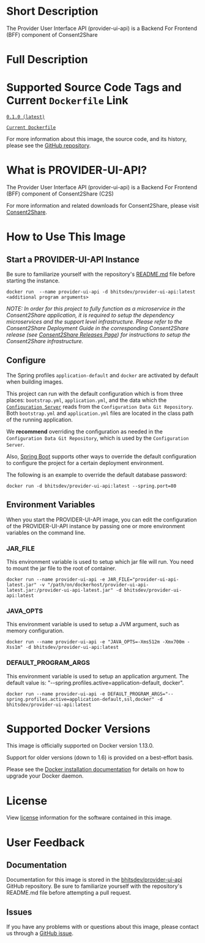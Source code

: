# Short Description

The Provider User Interface API (provider-ui-api) is a Backend For Frontend (BFF) component of Consent2Share

# Full Description

# Supported Source Code Tags and Current `Dockerfile` Link

[`0.1.0 (latest)`](https://github.com/bhits-dev/provider-ui-api/releases/tag/0.1.0)

[`Current Dockerfile`](https://github.com/bhits-dev/provider-ui-api/blob/master/provider-ui-api/src/main/docker/Dockerfile)

For more information about this image, the source code, and its history, please see the [GitHub repository](https://github.com/bhits-dev/provider-ui-api).

# What is PROVIDER-UI-API?

The Provider User Interface API (provider-ui-api) is a Backend For Frontend (BFF) component of Consent2Share (C2S)

For more information and related downloads for Consent2Share, please visit [Consent2Share](https://bhits.github.io/consent2share/).

# How to Use This Image

## Start a PROVIDER-UI-API Instance

Be sure to familiarize yourself with the repository's [README.md](https://github.com/bhits-dev/provider-ui-api) file before starting the instance.

`docker run  --name provider-ui-api -d bhitsdev/provider-ui-api:latest <additional program arguments>`

*NOTE: In order for this project to fully function as a microservice in the Consent2Share application, it is required to setup the dependency microservices and the support level infrastructure. Please refer to the Consent2Share Deployment Guide in the corresponding Consent2Share release (see [Consent2Share Releases Page](https://github.com/bhits-dev/consent2share/releases)) for instructions to setup the Consent2Share infrastructure.*
 
## Configure

The Spring profiles `application-default` and `docker` are activated by default when building images.

This project can run with the default configuration which is from three places: `bootstrap.yml`, `application.yml`, and the data which the [`Configuration Server`](https://github.com/bhits-dev/config-server) reads from the `Configuration Data Git Repository`. Both `bootstrap.yml` and `application.yml` files are located in the class path of the running application.

We **recommend** overriding the configuration as needed in the `Configuration Data Git Repository`, which is used by the `Configuration Server`.

Also, [Spring Boot](https://projects.spring.io/spring-boot/) supports other ways to override the default configuration to configure the project for a certain deployment environment. 

The following is an example to override the default database password:

`docker run -d bhitsdev/provider-ui-api:latest --spring.port=80`

## Environment Variables

When you start the PROVIDER-UI-API image, you can edit the configuration of the PROVIDER-UI-API instance by passing one or more environment variables on the command line. 

### JAR_FILE

This environment variable is used to setup which jar file will run. You need to mount the jar file to the root of container.

`docker run --name provider-ui-api -e JAR_FILE="provider-ui-api-latest.jar" -v "/path/on/dockerhost/provider-ui-api-latest.jar:/provider-ui-api-latest.jar" -d bhitsdev/provider-ui-api:latest`

### JAVA_OPTS 

This environment variable is used to setup a JVM argument, such as memory configuration.

`docker run --name provider-ui-api -e "JAVA_OPTS=-Xms512m -Xmx700m -Xss1m" -d bhitsdev/provider-ui-api:latest`

### DEFAULT_PROGRAM_ARGS 

This environment variable is used to setup an application argument. The default value is: "--spring.profiles.active=application-default, docker".

`docker run --name provider-ui-api -e DEFAULT_PROGRAM_ARGS="--spring.profiles.active=application-default,ssl,docker" -d bhitsdev/provider-ui-api:latest`

# Supported Docker Versions

This image is officially supported on Docker version 1.13.0.

Support for older versions (down to 1.6) is provided on a best-effort basis.

Please see the [Docker installation documentation](https://docs.docker.com/engine/installation/) for details on how to upgrade your Docker daemon.

# License

View [license](https://github.com/bhits-dev/provider-ui-api/blob/master/LICENSE) information for the software contained in this image.

# User Feedback

## Documentation
 
Documentation for this image is stored in the [bhitsdev/provider-ui-api](https://github.com/bhits-dev/provider-ui-api) GitHub repository. Be sure to familiarize yourself with the repository's README.md file before attempting a pull request.

## Issues

If you have any problems with or questions about this image, please contact us through a [GitHub issue](https://github.com/bhits-dev/provider-ui-api/issues).

